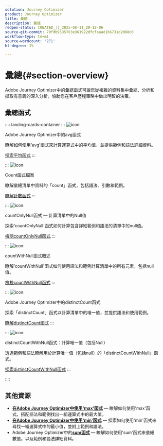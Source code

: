 ```yaml
---
solution: Journey Optimizer
product: Journey Optimizer
title: 彙總
description: 彙總
redpen-status: CREATED_||_2025-08-11_20-12-06
source-git-commit: 79fdb9535703e961922dfcfaaad1b6731d2d88c0
workflow-type: tm+mt
source-wordcount: '271'
ht-degree: 1%

---
```



# 彙總{#section-overview}

Adobe Journey Optimizer中的彙總函式可讓您從複雜的資料集中彙總、分析和擷取有意義的深入分析，協助您在客戶歷程策略中做出明智的決策。

## 彙總函式

:::: landing-cards-container
:::
![icon](https://cdn.experienceleague.adobe.com/icons/code-branch.svg)

Adobe Journey Optimizer中的avg函式

瞭解如何使用&#39;avg&#39;函式來計算運算式中的平均值，並提供範例和語法詳細資料。

[探索平均函式](../using/building-journeys/functions/functionavg.md)
:::

:::
![icon](https://cdn.experienceleague.adobe.com/icons/code-branch.svg)

Count函式檔案

瞭解彙總清單中資料的「count」函式，包括語法、引數和範例。

[瞭解計數函式](../using/building-journeys/functions/functioncount.md)
:::

:::
![icon](https://cdn.experienceleague.adobe.com/icons/code-branch.svg)

countOnlyNull函式 — 計算清單中的Null值

探索&#39;countOnlyNull&#39;函式如何計算包含詳細範例和語法的清單中的null值。

[檢閱countOnlyNull函式](../using/building-journeys/functions/functioncountonlynull.md)
:::

:::
![icon](https://cdn.experienceleague.adobe.com/icons/code-branch.svg)

countWithNull函式概述

瞭解&#39;countWithNull&#39;函式如何使用語法和範例計算清單中的所有元素，包括null值。

[檢視countWithNull函式](../using/building-journeys/functions/functioncountwithnull.md)
:::

:::
![icon](https://cdn.experienceleague.adobe.com/icons/code-branch.svg)

Adobe Journey Optimizer中的distinctCount函式

探索「distinctCount」函式以計算清單中的唯一值，並提供語法和使用範例。

[瞭解distinctCount函式](../using/building-journeys/functions/functiondistinctcount.md)
:::

:::
![icon](https://cdn.experienceleague.adobe.com/icons/code-branch.svg)

distinctCountWithNull函式：計算唯一值（包括Null）

透過範例和語法瞭解用於計算唯一值（包括null）的「distinctCountWithNull」函式。

[探索distinctCountWithNull函式](../using/building-journeys/functions/functiondistinctcountwithnull.md)
:::

::::


## 其他資源

- **[在Adobe Journey Optimizer中使用&#39;max&#39;函式](../using/building-journeys/functions/functionmax.md)** — 瞭解如何使用&#39;max&#39;函式，搭配語法和範例找出一組運算式中的最大值。
- **[在Adobe Journey Optimizer中使用&#39;min&#39;函式](../using/building-journeys/functions/functionmin.md)** — 探索如何使用&#39;min&#39;函式來尋找一組運算式中的最小值，並附上範例和語法。
- Adobe Journey Optimizer中的&#x200B;**[sum函式](../using/building-journeys/functions/functionsum.md)** — 瞭解如何使用&#39;sum&#39;函式來彙總數值，以及範例和語法詳細資料。
